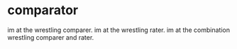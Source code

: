 # comparator
im at the wrestling comparer. im at the wrestling rater. im at the combination wrestling comparer and rater.
